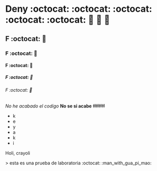# Deny :octocat: :octocat: :octocat: :octocat: :octocat: :man_with_gua_pi_mao: :man_with_gua_pi_mao: :man_with_gua_pi_mao:
## F :octocat: :man_with_gua_pi_mao:
### F :octocat: :man_with_gua_pi_mao:
#### F :octocat: :man_with_gua_pi_mao:
##### F :octocat: :man_with_gua_pi_mao:
###### F :octocat: :man_with_gua_pi_mao:
*No he acabado el codigo*
**No se si acabe**
~~ffffffff~~
* k
* e
* y
* a
* k
* i
<p> Holi, crayoli</p>
> esta es una prueba de laboratoria
:octocat: :man_with_gua_pi_mao:
